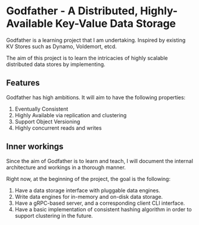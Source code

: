 # Godfather - A Distributed, Highly-Available Key-Value Data Storage

Godfather is a learning project that I am undertaking. Inspired by existing KV Stores such as Dynamo, Voldemort, etcd.

The aim of this project is to learn the intricacies of highly scalable distributed data stores by implementing.

## Features

Godfather has high ambitions. It will aim to have the following properties:

1. Eventually Consistent
2. Highly Available via replication and clustering
3. Support Object Versioning
4. Highly concurrent reads and writes


## Inner workings

Since the aim of Godfather is to learn and teach, I will document the internal architecture and workings in
a thorough manner. 

Right now, at the beginning of the project, the goal is the following:

1. Have a data storage interface with pluggable data engines.
2. Write data engines for in-memory and on-disk data storage.
3. Have a gRPC-based server, and a corresponding client CLI interface.
4. Have a basic implementation of consistent hashing algorithm in order to support clustering in the future.

